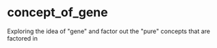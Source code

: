 # concept_of_gene
Exploring the idea of "gene" and factor out the "pure" concepts that are factored in
